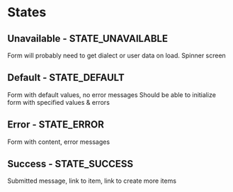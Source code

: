 # States

## Unavailable - STATE_UNAVAILABLE

Form will probably need to get dialect or user data on load. Spinner screen

## Default - STATE_DEFAULT

Form with default values, no error messages
Should be able to initialize form with specified values & errors

## Error - STATE_ERROR

Form with content, error messages

## Success - STATE_SUCCESS

Submitted message, link to item, link to create more items
